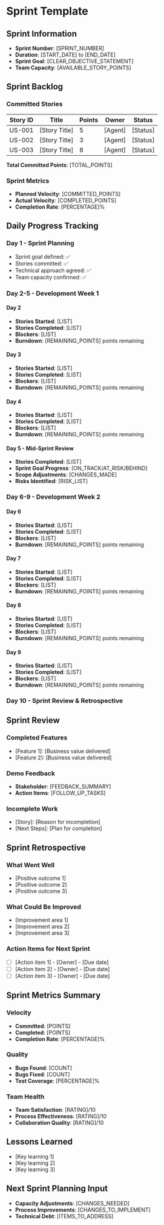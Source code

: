 # Sprint Template

## Sprint Information
- **Sprint Number**: [SPRINT_NUMBER]
- **Duration**: [START_DATE] to [END_DATE]
- **Sprint Goal**: [CLEAR_OBJECTIVE_STATEMENT]
- **Team Capacity**: [AVAILABLE_STORY_POINTS]

## Sprint Backlog

### Committed Stories
| Story ID | Title | Points | Owner | Status |
|----------|--------|---------|--------|--------|
| US-001 | [Story Title] | 5 | [Agent] | [Status] |
| US-002 | [Story Title] | 3 | [Agent] | [Status] |
| US-003 | [Story Title] | 8 | [Agent] | [Status] |

**Total Committed Points**: [TOTAL_POINTS]

### Sprint Metrics
- **Planned Velocity**: [COMMITTED_POINTS]
- **Actual Velocity**: [COMPLETED_POINTS]
- **Completion Rate**: [PERCENTAGE]%

## Daily Progress Tracking

### Day 1 - Sprint Planning
- Sprint goal defined: ✅
- Stories committed: ✅
- Technical approach agreed: ✅
- Team capacity confirmed: ✅

### Day 2-5 - Development Week 1
#### Day 2
- **Stories Started**: [LIST]
- **Stories Completed**: [LIST]
- **Blockers**: [LIST]
- **Burndown**: [REMAINING_POINTS] points remaining

#### Day 3
- **Stories Started**: [LIST]
- **Stories Completed**: [LIST]
- **Blockers**: [LIST]
- **Burndown**: [REMAINING_POINTS] points remaining

#### Day 4
- **Stories Started**: [LIST]
- **Stories Completed**: [LIST]
- **Blockers**: [LIST]
- **Burndown**: [REMAINING_POINTS] points remaining

#### Day 5 - Mid-Sprint Review
- **Stories Completed**: [LIST]
- **Sprint Goal Progress**: [ON_TRACK/AT_RISK/BEHIND]
- **Scope Adjustments**: [CHANGES_MADE]
- **Risks Identified**: [RISK_LIST]

### Day 6-9 - Development Week 2
#### Day 6
- **Stories Started**: [LIST]
- **Stories Completed**: [LIST]
- **Blockers**: [LIST]
- **Burndown**: [REMAINING_POINTS] points remaining

#### Day 7
- **Stories Started**: [LIST]
- **Stories Completed**: [LIST]
- **Blockers**: [LIST]
- **Burndown**: [REMAINING_POINTS] points remaining

#### Day 8
- **Stories Started**: [LIST]
- **Stories Completed**: [LIST]
- **Blockers**: [LIST]
- **Burndown**: [REMAINING_POINTS] points remaining

#### Day 9
- **Stories Started**: [LIST]
- **Stories Completed**: [LIST]
- **Blockers**: [LIST]
- **Burndown**: [REMAINING_POINTS] points remaining

### Day 10 - Sprint Review & Retrospective

## Sprint Review
### Completed Features
- [Feature 1]: [Business value delivered]
- [Feature 2]: [Business value delivered]

### Demo Feedback
- **Stakeholder**: [FEEDBACK_SUMMARY]
- **Action Items**: [FOLLOW_UP_TASKS]

### Incomplete Work
- [Story]: [Reason for incompletion]
- [Next Steps]: [Plan for completion]

## Sprint Retrospective

### What Went Well
- [Positive outcome 1]
- [Positive outcome 2]
- [Positive outcome 3]

### What Could Be Improved
- [Improvement area 1]
- [Improvement area 2]
- [Improvement area 3]

### Action Items for Next Sprint
- [ ] [Action item 1] - [Owner] - [Due date]
- [ ] [Action item 2] - [Owner] - [Due date]
- [ ] [Action item 3] - [Owner] - [Due date]

## Sprint Metrics Summary

### Velocity
- **Committed**: [POINTS]
- **Completed**: [POINTS]
- **Completion Rate**: [PERCENTAGE]%

### Quality
- **Bugs Found**: [COUNT]
- **Bugs Fixed**: [COUNT]
- **Test Coverage**: [PERCENTAGE]%

### Team Health
- **Team Satisfaction**: [RATING]/10
- **Process Effectiveness**: [RATING]/10
- **Collaboration Quality**: [RATING]/10

## Lessons Learned
- [Key learning 1]
- [Key learning 2]
- [Key learning 3]

## Next Sprint Planning Input
- **Capacity Adjustments**: [CHANGES_NEEDED]
- **Process Improvements**: [CHANGES_TO_IMPLEMENT]
- **Technical Debt**: [ITEMS_TO_ADDRESS]